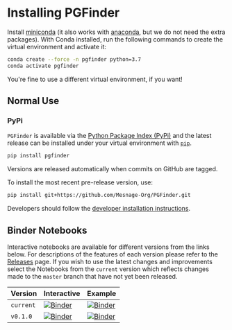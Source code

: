 # Installing PGFinder

Install [miniconda](https://docs.conda.io/en/latest/miniconda.html) (it also works with
[anaconda](https://docs.anaconda.com/anaconda/install/), but we do not need the extra packages). With Conda installed,
run the following commands to create the virtual environment and activate it:


```bash
conda create --force -n pgfinder python=3.7
conda activate pgfinder
```

You're fine to use a different virtual environment, if you want!


## Normal Use

### PyPi

`PGFinder` is available via the [Python Package Index (PyPi)](https://pypi.org/) and the latest release can be installed
under your virtual environment with [`pip`](https://pip.pypa.io/en/stable/).

``` bash
pip install pgfinder
```

Versions are released automatically when commits on GitHub are tagged.

To install the most recent pre-release version, use:

``` bash
pip install git+https://github.com/Mesnage-Org/PGFinder.git
```

Developers should follow the [developer installation instructions](contributing.md).

## Binder Notebooks

Interactive notebooks are available for different versions from the links below. For descriptions of the features of each version
please refer to the [Releases](https://github.com/Mesnage-Org/pgfinder/releases) page. If you wish to use the latest changes
and improvements select the Notebooks from the `current` version which reflects changes made to the `master` branch that
have not yet been released.

| Version  | Interactive | Example |
|----------|-------------|---------|
| `current` | [![Binder](https://mybinder.org/badge_logo.svg)](https://mybinder.org/v2/gh/Mesnage-Org/PGFinder/master?urlpath=tree/pgfinder_interactive.ipynb) | [![Binder](https://mybinder.org/badge_logo.svg)](https://mybinder.org/v2/gh/Mesnage-Org/PGFinder/master?urlpath=tree/pgfinder.ipynb) |
| `v0.1.0` | [![Binder](https://mybinder.org/badge_logo.svg)](https://mybinder.org/v2/gh/Mesnage-Org/PGFinder/v0.1.0?urlpath=tree/pgfinder_interactive.ipynb) | [![Binder](https://mybinder.org/badge_logo.svg)](https://mybinder.org/v2/gh/Mesnage-Org/PGFinder/v0.1.0?urlpath=tree/pgfinder.ipynb) |
